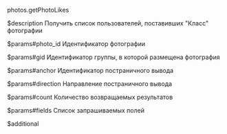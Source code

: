 photos.getPhotoLikes

$description
Получить список пользователей, поставивших "Класс" фотографии

$params#photo_id
Идентификатор фотографии

$params#gid
Идентификатор группы, в которой размещена фотография

$params#anchor
Идентификатор постраничного вывода

$params#direction
Направление постраничного вывода

$params#count
Количество возвращаемых результатов

$params#fields
Список запрашиваемых полей

$additional
